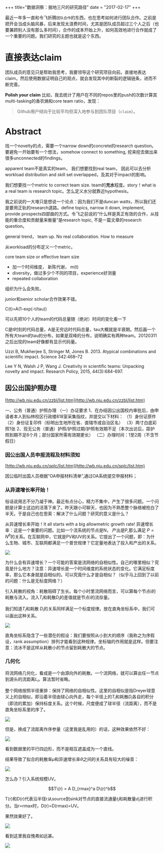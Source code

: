 +++
title="数据洞察：掘地三尺的研究路径"
date = "2017-02-17"
+++

最近一年多一直和令飞折腾`团队合作`的东西，也在思考如何进行团队合作。之前是把开会当成头脑风暴，后来发现太浪费时间，尤其是团队成员超过三个人之后（也要兼顾别人没有那么多时间），合作的成本开始上升，如何高效地进行合作就成了一个重要的问题。我们研究的主题也就是这个东西。

# 直接表达claim
团队成员的意见只是帮助我思考，我要领导这个研究项目向前。直接地表达claim，然后使用数据证明自己的观点，就会发现其中的断裂的逻辑链条，进而不断完善。

**Polish your claim** 比如，我去统计了用户在不同的repos里的push的次数计算其multi-tasking的香农熵和core team ratio，发现：
> Github用户倾向于比较平均但深入地参与到团队项目（`claim`）。

# Abstract

找一个novelty的点，需要一个narrow down的concrete的research question。要避免一开始要有一个想法，somehow connect to something, 挖来挖去做出来很多unconnected的findings。

apparent team不是真实的team， 我们想要找到real team， 因此可以去分析workload distribution and skill set overlapped，及其对于impact的影响。

我们想要找一个metric to correct team size. team的**充水**程度。story！what is a real team is research topic。怎么定义水分就靠近hypothesis。

我之前说的一大堆只是想说一个论点：因为我们不是duncan watts，所以我们还是要用正轨的research道路。define topics, narrow it down, implement, provide prospects四部曲的方式。令飞之前说的“什么样是真正有效的合作，从技能的重合度和贡献量来衡量”是research topic, 不是一篇文章的research question。

general trend， team up. No real collaboration. How to measure


从workload的分布定义一个metric，

core team size or effective team size
- 加一个时间维度， 新陈代谢， m(t)
- diversity，做过多少个不同的项目，experience好测量
- repeated collaboration

组织为什么会失败。

junior和senior scholar合作效果不错。

C(t)=A(1-exp(-t/tau))

可以先把10个人的team的代码总量随（绝对）时间的变化看一下

C是t时刻的代码总量，A是无穷远时代码总量，tau大概就是半衰期。然后画一个所有大team的tau的分布，如果是双峰的分布，说明确实有两种team。20120311之后出现的team好像都有显示代码量。


Uzzi B, Mukherjee S, Stringer M, Jones B. 2013. Atypical combinations and scientific impact. Science 342:468–72

Lee Y N, Walsh J P, Wang J. Creativity in scientific teams: Unpacking novelty and impact. Research Policy, 2015, 44(3):684-697.

## 因公出国护照办理

[http://wb.nju.edu.cn/zzbl/list.htm](http://wb.nju.edu.cn/zzbl/list.htm)

一、公务（普通）护照办理
（一）办证要求
1、在办结因公出国校内审批后，由申请者本人到仙林校区行政楼818室采集指纹，并提交以下材料：
（1）身份证原件
（2）身份证复印件（标明出生地所在省、直辖市或自治区名）
（3）两寸白底彩照1张
2、现无公务（普通）护照/护照过期/护照有效期不足（本次出访后，距护照到期不足6个月；部分国家所需有效期更长）
（二）办理时间：1至2周（不含节假日）

### 因公出国人员申报流程及材料须知

[http://wb.nju.edu.cn/splc/list.htm](http://wb.nju.edu.cn/splc/list.htm)

因公临时出国人员根据“OA申报材料清单”,通过OA系统提交申报材料；


### 从异速增长率开始！

俗话说用志不分乃凝于神。最近有点分心，精力不集中，产生了很多问题。一个问题是计算士这边的活落下来了。昨天跟小可聊天，也因为不熟悉整个脉络被抢白了半天。于是自己也在思索：解决了什么问题？研究的意义是什么？

从异速增长率开始！It all starts with a big allowmetric growth rate! 异速增长率：这是一个重要的问题。比如一个流系统的节点是N， 产出是P,那么满足 $P = N^\theta$的关系。在互联网中，它就是PV和UV的关系。它提出了一个问题，即：为什么生物、城市、互联网都满足一个普世规律？它定量地表达了投入和产出的关系。

![](http://wiki.swarma.net/images/thumb/c/c5/Allowmetric_growht_digg_36_days.png/400px-Allowmetric_growht_digg_36_days.png)


为什么会有异速增长？一个可能的答案是流网络的自相似性。自己的哪里相似？究竟是什么地方？注意：异速增长是一个时间维度的系统状态的变化。它满足标度率，那么它本身就是自相似的。可以究竟什么才是自相似？（似乎马上回到了以前的问题：什么是无标度网络？）

引入耗散的视角：耗散阻碍了生长。每个小时里流网络而言，可以算每个节点i的耗散与流入。流入$T_{i}$和耗散$D_i$的差值就是节点i的流存量。

我们知道$T_i$和耗散 $D_i$的关系同样满足一个标度规律。放在直角坐标系中，我们可以画出这种关系。

![](http://wiki.swarma.net/images/d/d9/Dissipation_digg_36_days.png)

直角坐标系隐含了一些潜在的假设：我们要按照从小到大的顺序（我称之为序假设，rank assumption）排列才能看到这种规律。坐标轴的作用就是这样。但要注意：流冰不是这样从耗散小的节点留到耗散大的节点。

### 几何化

将流网络几何化，看成是一个由源向外的耗散。一个流网络，就可以算出任一节点到源头的流距离$L_{i}$。算法暂时省略。

整个网络按照半径重排：保持了网络的自相似性。这里的自相似是指Dreyer球意义上的自相似，即沿着半径由球心向外走，每个半径上的$T_i$和耗散$D_i$各自的积分（即流的累加）保持标度关系。这个时候，尺度便成了球半径（流距离），而不是直角坐标系里的序了。

![](http://wiki.swarma.net/images/thumb/5/58/Hour23.png/400px-Hour23.png)


但是，换成了流距离作序参量（这里我是乱用的）的话，这种效果依然不好：

![](http://wiki.swarma.net/images/thumb/8/84/Les.png/800px-Les.png)

看到数据里的平行四边形，而不是相互遮盖成为一个直线。

结果导致了拟合的耗散率$\mu$和异速增长率$\theta$之间的关系具有较大的噪音：

![](http://wiki.swarma.net/images/thumb/c/ce/MuAndTheta.png/600px-MuAndTheta.png)

怎么办？引入系统规模UV。

$$T\(r) = A D_{rmax}^a D\(r)^b$$

T\(r)和D\(r)代表沿半径r从source到sink对节点的直接流通量$t_i$和耗散量$d_i$进行积分。当r=rmax时，D\(r)=D(rmax)=UV。

果然效果好了。

![](http://wiki.swarma.net/images/thumb/c/c1/Dreyerballscaling.png/800px-Dreyerballscaling.png)

看到这里我自愧弗如远甚。

![](http://wiki.swarma.net/images/7/7e/Addjustedthetaprediction.png)
